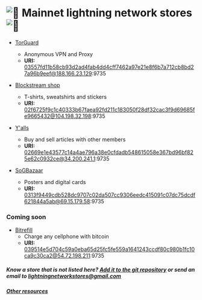 # ![:camel:](https://assets-cdn.github.com/images/icons/emoji/unicode/26a1.png ":camel:") Mainnet lightning network stores ![:camel:](https://assets-cdn.github.com/images/icons/emoji/unicode/26a1.png ":camel:")

*   [TorGuard](https://torguard.net/)
    *   Anonymous VPN and Proxy
    *   **URI:** 03557fd11b58cb93d2ad4fab4dd4cff7462a97e21e8f6b7a712cb8bd27a96b9eef@188.166.23.129:9735

*   [Blockstream shop](https://store.blockstream.com/shop/)
    *   T-shirts, sweatshirts and stickers
    *   **URI:** 02f6725f9c1c40333b67faea92fd211c183050f28df32cac3f9d69685fe9665432@104.198.32.198:9735

*   [Y'alls](https://mainnet.yalls.org/)
    *   Buy and sell articles with other members
    *   **URI:** 02669e1e43577c14a4ae796a38e0cfdadb548615058e367bd96bf825e62c0932ce@34.200.241.1:9735

*   [SoGBazaar](https://sogbazaar.com/)
    *   Posters and digital cards
    *   **URI:** 0313f9449cdb528dc9707c02da507cc9306eedc415091c07dc75dcdf621844a5ab@69.15.179.58:9735

### Coming soon

*   [Bitrefill](https://en.bitrefill.com/)
    *   Charge any cellphone with bitcoin
    *   **URI:** 039514e5d704c59a0eba65d25fc5fe559a1641243ccdf80c980b1fc10ca9c30ca2@54.72.198.211:9735

##### Know a store that is not listed here? [Add it to the git repository](https://github.com/lightningnetworkstores/lightningnetworkstores.github.io) or send an email to lightningnetworkstores@gmail.com

##### [Other resources](https://lightningnetworkstores.github.io/other)